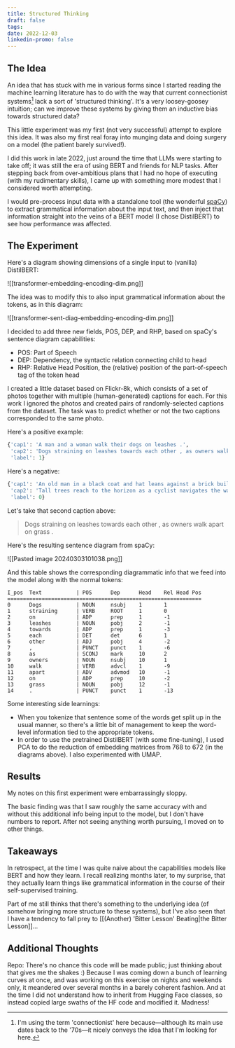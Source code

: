 ```yaml
---
title: Structured Thinking
draft: false
tags: 
date: 2022-12-03
linkedin-promo: false
---
```

## The Idea

An idea that has stuck with me in various forms since I started reading the machine learning literature has to do with the way that current connectionist systems[^1] lack a sort of 'structured thinking'. It's a very loosey-goosey intuition; can we improve these systems by giving them an inductive bias towards structured data?

This little experiment was my first (not very successful) attempt to explore this idea. It was also my first real foray into munging data and doing surgery on a model (the patient barely survived!).

I did this work in late 2022, just around the time that LLMs were starting to take off; it was still the era of using BERT and friends for NLP tasks. After stepping back from over-ambitious plans that I had no hope of executing (with my rudimentary skills), I came up with something more modest that I considered worth attempting.

I would pre-process input data with a standalone tool (the wonderful [spaCy](https://spacy.io)) to extract grammatical information about the input text, and then inject that information straight into the veins of a BERT model (I chose DistilBERT) to see how performance was affected.

## The Experiment

Here's a diagram showing dimensions of a single input to (vanilla) DistilBERT:

![[transformer-embedding-encoding-dim.png]]

The idea was to modify this to also input grammatical information about the tokens, as in this diagram:

![[transformer-sent-diag-embedding-encoding-dim.png]]

I decided to add three new fields, POS, DEP, and RHP, based on spaCy's sentence diagram capabilities:

- POS: Part of Speech
- DEP: Dependency, the syntactic relation connecting child to head
- RHP: Relative Head Position, the (relative) position of the part-of-speech tag of the token head

I created a little dataset based on Flickr-8k, which consists of a set of photos together with multiple (human-generated) captions for each. For this work I ignored the photos and created pairs of randomly-selected captions from the dataset. The task was to predict whether or not the two captions corresponded to the same photo.

Here's a positive example:

```python
{'cap1': 'A man and a woman walk their dogs on leashes .',
 'cap2': 'Dogs straining on leashes towards each other , as owners walk apart on grass .',
 'label': 1}
```

Here's a negative:

```python
{'cap1': 'An old man in a black coat and hat leans against a brick building .',
 'cap2': 'Tall trees reach to the horizon as a cyclist navigates the way through the tangled roots .',
 'label': 0}
```

Let's take that second caption above:
>Dogs straining on leashes towards each other , as owners walk apart on grass .

Here's the resulting sentence diagram from spaCy:

![[Pasted image 20240303101038.png]]

And this table shows the corresponding diagrammatic info that we feed into the model along with the normal tokens:

```
I_pos  Text           | POS      Dep      Head    Rel Head Pos
==============================================================
0      Dogs           | NOUN     nsubj    1       1
1      straining      | VERB     ROOT     1       0
2      on             | ADP      prep     1       -1
3      leashes        | NOUN     pobj     2       -1
4      towards        | ADP      prep     1       -3
5      each           | DET      det      6       1
6      other          | ADJ      pobj     4       -2
7      ,              | PUNCT    punct    1       -6
8      as             | SCONJ    mark     10      2
9      owners         | NOUN     nsubj    10      1
10     walk           | VERB     advcl    1       -9
11     apart          | ADV      advmod   10      -1
12     on             | ADP      prep     10      -2
13     grass          | NOUN     pobj     12      -1
14     .              | PUNCT    punct    1       -13
```

Some interesting side learnings:
- When you tokenize that sentence some of the words get split up in the usual manner, so there's a little bit of management to keep the word-level information tied to the appropriate tokens.
- In order to use the pretrained DistilBERT (with some fine-tuning), I used PCA to do the reduction of embedding matrices from 768 to 672 (in the diagrams above). I also experimented with UMAP.

## Results

My notes on this first experiment were embarrassingly sloppy.

The basic finding was that I saw roughly the same accuracy with and without this additional info being input to the model, but I don't have numbers to report. After not seeing anything worth pursuing, I moved on to other things.

## Takeaways

In retrospect, at the time I was quite naive about the capabilities models like BERT and how they learn. I recall realizing months later, to my surprise, that they actually learn things like grammatical information in the course of their self-supervised training.

Part of me still thinks that there's something to the underlying idea (of somehow bringing more structure to these systems), but I've also seen that I have a tendency to fall prey to [[(Another) 'Bitter Lesson' Beating|the Bitter Lesson]]...

## Additional Thoughts

Repo: There's no chance this code will be made public; just thinking about that gives me the shakes :) Because I was coming down a bunch of learning curves at once, and was working on this exercise on nights and weekends only, it meandered over several months in a barely coherent fashion. And at the time I did not understand how to inherit from Hugging Face classes, so instead copied large swaths of the HF code and modified it. Madness!

[^1]: I'm using the term 'connectionist' here because—although its main use dates back to the '70s—it nicely conveys the idea that I'm looking for here.